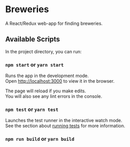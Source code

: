 # Breweries

A React/Redux web-app for finding breweries.

## Available Scripts

In the project directory, you can run:

### `npm start` or `yarn start` 

Runs the app in the development mode.<br>
Open [http://localhost:3000](http://localhost:3000) to view it in the browser.

The page will reload if you make edits.<br>
You will also see any lint errors in the console.

### `npm test` or `yarn test` 

Launches the test runner in the interactive watch mode.<br>
See the section about [running tests](#running-tests) for more information.

### `npm run build`  or `yarn build` 